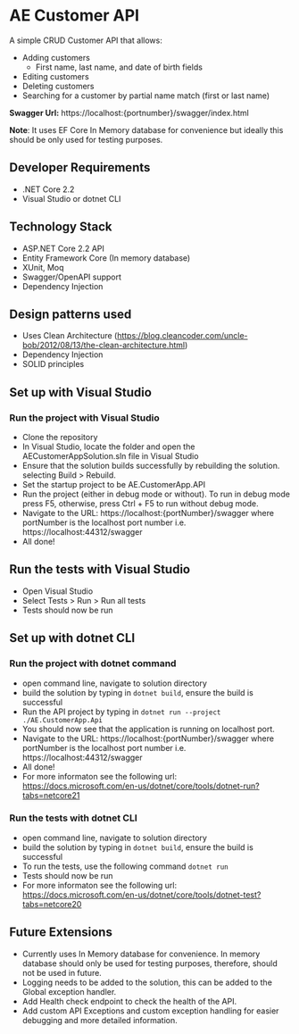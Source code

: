 # AE Customer API

A simple CRUD Customer API that allows:
- Adding customers
  - First name, last name, and date of birth fields
- Editing customers
- Deleting customers
- Searching for a customer by partial name match (first or last name)

**Swagger Url:** https://localhost:{portnumber}/swagger/index.html

**Note**: It uses EF Core In Memory database for convenience but ideally this should be only used for testing purposes. 

## Developer Requirements
- .NET Core 2.2
- Visual Studio or dotnet CLI

## Technology Stack
- ASP.NET Core 2.2 API
- Entity Framework Core (In memory database)
- XUnit, Moq
- Swagger/OpenAPI support
- Dependency Injection

## Design patterns used
- Uses Clean Architecture (https://blog.cleancoder.com/uncle-bob/2012/08/13/the-clean-architecture.html)
- Dependency Injection
- SOLID principles

## Set up with Visual Studio
### Run the project with Visual Studio
- Clone the repository
- In Visual Studio, locate the folder and open the AECustomerAppSolution.sln file in Visual Studio
- Ensure that the solution builds successfully by rebuilding the solution. selecting  Build > Rebuild.
- Set the startup project to be AE.CustomerApp.API 
- Run the project (either in debug mode or without). To run in debug mode press F5, otherwise, press Ctrl + F5 to run without debug mode.
- Navigate to the URL: https://localhost:{portNumber}/swagger where portNumber is the localhost port number i.e. https://localhost:44312/swagger
- All done!
## Run the tests with Visual Studio
- Open Visual Studio
- Select Tests > Run > Run all tests
- Tests should now be run

## Set up with dotnet CLI
### Run the project with dotnet command
- open command line, navigate to solution directory
- build the solution by typing in ``dotnet build``, ensure the build is successful
- Run the API project by typing in ``dotnet run --project ./AE.CustomerApp.Api``
- You should now see that the application is running on localhost port.
- Navigate to the URL: https://localhost:{portNumber}/swagger where portNumber is the localhost port number i.e. https://localhost:44312/swagger
- All done!
- For more informaton see the following url: https://docs.microsoft.com/en-us/dotnet/core/tools/dotnet-run?tabs=netcore21

### Run the tests with dotnet CLI
- open command line, navigate to solution directory
- build the solution by typing in ``dotnet build``, ensure the build is successful
- To run the tests, use the following command ``dotnet run``
- Tests should now be run
- For more informaton see the following url: https://docs.microsoft.com/en-us/dotnet/core/tools/dotnet-test?tabs=netcore20

## Future Extensions
- Currently uses In Memory database for convenience. In memory database should only be used for testing purposes, therefore, should not be used in future.
- Logging needs to be added to the solution, this can be added to the Global exception handler.
- Add Health check endpoint to check the health of the API.
- Add custom API Exceptions and custom exception handling for easier debugging and more detailed information.
